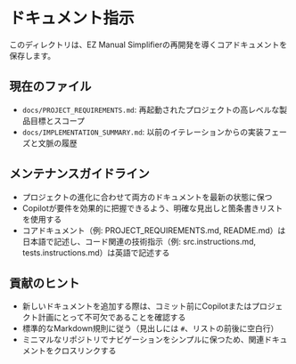 # ドキュメント指示

このディレクトリは、EZ Manual Simplifierの再開発を導くコアドキュメントを保存します。

## 現在のファイル

- `docs/PROJECT_REQUIREMENTS.md`: 再起動されたプロジェクトの高レベルな製品目標とスコープ
- `docs/IMPLEMENTATION_SUMMARY.md`: 以前のイテレーションからの実装フェーズと文脈の履歴

## メンテナンスガイドライン

- プロジェクトの進化に合わせて両方のドキュメントを最新の状態に保つ
- Copilotが要件を効果的に把握できるよう、明確な見出しと箇条書きリストを使用する
- コアドキュメント（例: PROJECT_REQUIREMENTS.md, README.md）は日本語で記述し、コード関連の技術指示（例: src.instructions.md, tests.instructions.md）は英語で記述する

## 貢献のヒント

- 新しいドキュメントを追加する際は、コミット前にCopilotまたはプロジェクト計画にとって不可欠であることを確認する
- 標準的なMarkdown規則に従う（見出しには `#`、リストの前後に空白行）
- ミニマルなリポジトリでナビゲーションをシンプルに保つため、関連ドキュメントをクロスリンクする
